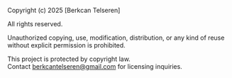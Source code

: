 Copyright (c) 2025 [Berkcan Telseren]

All rights reserved.

Unauthorized copying, use, modification, distribution, or any kind of reuse without explicit permission is prohibited.

This project is protected by copyright law.  
Contact berkcantelseren@gmail.com for licensing inquiries.
